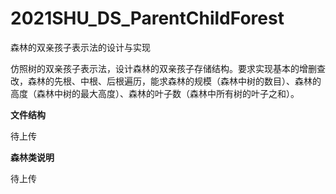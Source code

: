 # 2021SHU_DS_ParentChildForest
 森林的双亲孩子表示法的设计与实现

仿照树的双亲孩子表示法，设计森林的双亲孩子存储结构。要求实现基本的增删查改，森林的先根、中根、后根遍历，能求森林的规模（森林中树的数目）、森林的高度（森林中树的最大高度）、森林的叶子数（森林中所有树的叶子之和）。



**文件结构**

待上传

**森林类说明**

待上传